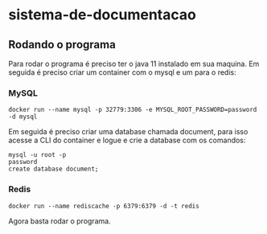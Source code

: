 # sistema-de-documentacao

## Rodando o programa
Para rodar o programa é preciso ter o java 11 instalado em sua maquina. Em seguida é preciso criar um container com o mysql e um para o redis:

### MySQL

```
docker run --name mysql -p 32779:3306 -e MYSQL_ROOT_PASSWORD=password -d mysql
```

Em seguida é preciso criar uma database chamada document, para isso acesse a CLI do container e logue e crie a database com os comandos:

```
mysql -u root -p
password
create database document;
```

### Redis
```
docker run --name rediscache -p 6379:6379 -d -t redis
```

Agora basta rodar o programa.
